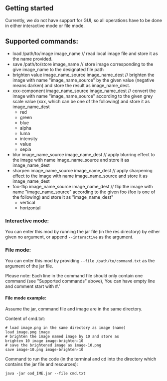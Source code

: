 ## Getting started

Currently, we do not have support for GUI, so all operations have to be done in either interactive
mode or file mode.

## Supported commands:

- load /path/to/image image_name // read local image file and store it as the name provided.
- save /path/to/store image_name // store image corresponding to the give image_name to the
  designated file path
- brighten value image_name_source image_name_dest // brighten the image with name
  "image_name_source" by the given value (negative means darken) and store the result as
  image_name_dest.
- xxx-component image_name_source image_name_dest // convert the image with name
  "image_name_source" according to the given grey scale value (xxx, which can be one of the
  following) and store it as image_name_dest
    - red
    - green
    - blue
    - alpha
    - luma
    - intensity
    - value
    - sepia
- blur image_name_source image_name_dest // apply blurring effect to the image with name
  image_name_source and store it as image_name_dest
- sharpen image_name_source image_name_dest // apply sharpening effect to the image with name
  image_name_source and store it as image_name_dest
- foo-flip image_name_source image_name_dest // flip the image with name
  "image_name_source" according to the given foo (foo is one of the following) and store it as
  "image_name_dest"
    - vertical
    - horizontal

### Interactive mode:

You can enter this mod by running the jar file (in the res directory) by either given no argument,
or append `--interactive` as the argument.

### File mode:

You can enter this mod by providing `--file /path/to/command.txt` as the argument of the jar file.

Please note:
Each line in the command file should only contain one command (see "Supported commands" above), You
can have empty line and comment start with #.'

#### File mode example:

Assume the jar, command file and image are in the same directory.

Content of cmd.txt:

```
# load image.png in the same directory as image (name)
load image.png image
# brighten the image named image by 10 and store as
brighten 10 image image-brighten-10
# save the brightened image as image-10.png
save image-10.png image-brighten-10
```

Command to run the code (in the terminal and cd into the directory which contains the jar file and
resources):

`java -jar ood_IME.jar --file cmd.txt`

